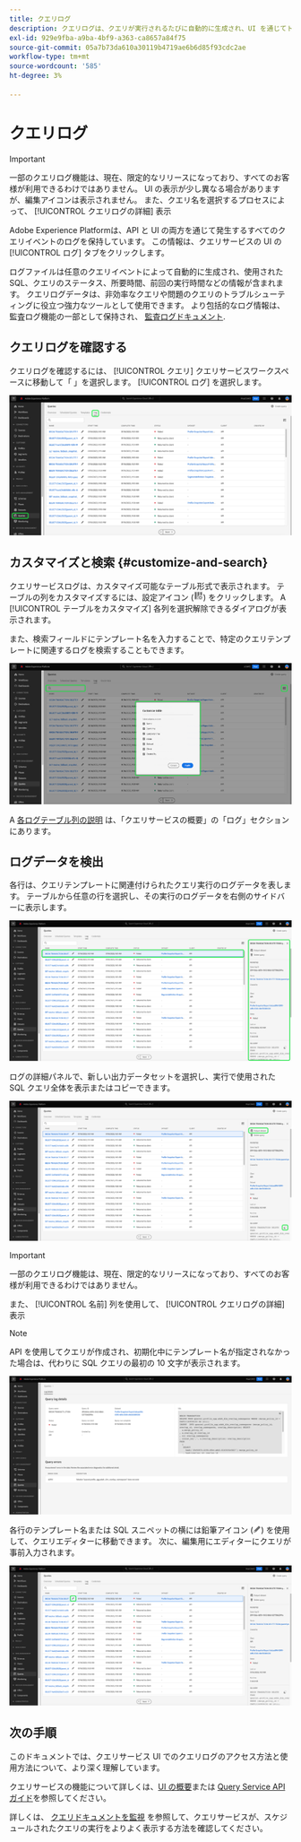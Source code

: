 ```yaml
---
title: クエリログ
description: クエリログは、クエリが実行されるたびに自動的に生成され、UI を通じてトラブルシューティングに役立ちます。 このドキュメントでは、UI の「クエリサービスログ」セクションの使用方法とナビゲーション方法について説明します。
exl-id: 929e9fba-a9ba-4bf9-a363-ca8657a84f75
source-git-commit: 05a7b73da610a30119b4719ae6b6d85f93cdc2ae
workflow-type: tm+mt
source-wordcount: '585'
ht-degree: 3%

---
```


# クエリログ

>[!IMPORTANT]
>
>一部のクエリログ機能は、現在、限定的なリリースになっており、すべてのお客様が利用できるわけではありません。 UI の表示が少し異なる場合がありますが、編集アイコンは表示されません。 また、クエリ名を選択するプロセスによって、 [!UICONTROL クエリログの詳細] 表示

Adobe Experience Platformは、API と UI の両方を通じて発生するすべてのクエリイベントのログを保持しています。 この情報は、クエリサービスの UI の [!UICONTROL ログ] タブをクリックします。

ログファイルは任意のクエリイベントによって自動的に生成され、使用された SQL、クエリのステータス、所要時間、前回の実行時間などの情報が含まれます。 クエリログデータは、非効率なクエリや問題のクエリのトラブルシューティングに役立つ強力なツールとして使用できます。 より包括的なログ情報は、監査ログ機能の一部として保持され、 [監査ログドキュメント](../../landing/governance-privacy-security/audit-logs/overview.md).

## クエリログを確認する

クエリログを確認するには、 [!UICONTROL クエリ] クエリサービスワークスペースに移動して「 」を選択します。 [!UICONTROL ログ] を選択します。

![クエリとログがハイライトされた Platform UI。](../images/ui/query-log/logs.png)

## カスタマイズと検索 {#customize-and-search}

クエリサービスログは、カスタマイズ可能なテーブル形式で表示されます。 テーブルの列をカスタマイズするには、設定アイコン (![設定アイコン。](../images/ui/query-log/settings-icon.png)) をクリックします。 A [!UICONTROL テーブルをカスタマイズ] 各列を選択解除できるダイアログが表示されます。

また、検索フィールドにテンプレート名を入力することで、特定のクエリテンプレートに関連するログを検索することもできます。

![検索バーと管理列テーブルのドロップダウンがハイライト表示された「クエリログ」ワークスペース。](../images/ui/query-log/customize-logs.png)

A [各ログテーブル列の説明](./overview.md#log) は、「クエリサービスの概要」の「ログ」セクションにあります。

## ログデータを検出

各行は、クエリテンプレートに関連付けられたクエリ実行のログデータを表します。 テーブルから任意の行を選択し、その実行のログデータを右側のサイドバーに表示します。

![行が選択され、右側のサイドバーでログデータがハイライト表示された「クエリログ」ワークスペース。](../images/ui/query-log/log-details.png)

ログの詳細パネルで、新しい出力データセットを選択し、実行で使用された SQL クエリ全体を表示またはコピーできます。

![行が選択され、出力データセットと SQL クエリがハイライトされた「クエリログ」ワークスペース。](../images/ui/query-log/edit-output-dataset.png)

>[!IMPORTANT]
>
>一部のクエリログ機能は、現在、限定的なリリースになっており、すべてのお客様が利用できるわけではありません。

また、 [!UICONTROL 名前] 列を使用して、 [!UICONTROL クエリログの詳細] 表示

>[!NOTE]
>
>API を使用してクエリが作成され、初期化中にテンプレート名が指定されなかった場合は、代わりに SQL クエリの最初の 10 文字が表示されます。

![「Query log details」ビュー。](../images/ui/query-log/query-log-details.png)

各行のテンプレート名または SQL スニペットの横には鉛筆アイコン (![鉛筆アイコン。](../images/ui/query-log/edit-icon.png)) を使用して、クエリエディターに移動できます。 次に、編集用にエディターにクエリが事前入力されます。

![鉛筆アイコンがハイライト表示されたクエリログワークスペース。](../images/ui/query-log/edit-query.png)

## 次の手順

このドキュメントでは、クエリサービス UI でのクエリログのアクセス方法と使用方法について、より深く理解しています。

クエリサービスの機能について詳しくは、[UI の概要](./overview.md)または [Query Service API ガイド](../api/getting-started.md)を参照してください。

詳しくは、 [クエリドキュメントを監視](./monitor-queries.md) を参照して、クエリサービスが、スケジュールされたクエリの実行をよりよく表示する方法を確認してください。
